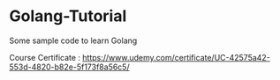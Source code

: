 # Golang-Tutorial
Some sample code to learn Golang

Course Certificate : https://www.udemy.com/certificate/UC-42575a42-553d-4820-b82e-5f173f8a56c5/
